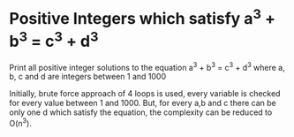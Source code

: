 # Positive Integers which satisfy a<sup>3</sup> + b<sup>3</sup> = c<sup>3</sup> + d<sup>3</sup>

Print all positive integer solutions to the equation a<sup>3</sup> + b<sup>3</sup> = c<sup>3</sup> + d<sup>3</sup> where a, b, c and d are integers between 1 and 1000

Initially, brute force approach of 4 loops is used, every variable is checked for every value between 1 and 1000. But, for every a,b and c there can be only one d which satisfy the equation, the complexity can be reduced to O(n<sup>3</sup>).